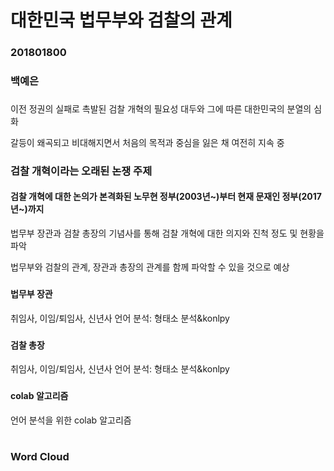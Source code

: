 # 대한민국 법무부와 검찰의 관계

### 201801800 
### 백예은
###
###
###
이전 정권의 실패로 촉발된 검찰 개혁의 필요성 대두와 그에 따른 대한민국의 분열의 심화

갈등이 왜곡되고 비대해지면서 처음의 목적과 중심을 잃은 채 여전히 지속 중
###
### 
### 
### 검찰 개혁이라는 오래된 논쟁 주제

#### 검찰 개혁에 대한 논의가 본격화된 노무현 정부(2003년~)부터 현재 문재인 정부(2017년~)까지

법무부 장관과 검찰 총장의 기념사를 통해 검찰 개혁에 대한 의지와 진척 정도 및 현황을 파악

법무부와 검찰의 관계, 장관과 총장의 관계를 함께 파악할 수 있을 것으로 예상
### 
### 
### 
### 
#### 법무부 장관
취임사, 이임/퇴임사, 신년사 언어 분석: 형태소 분석&konlpy
###
#### 검찰 총장
취임사, 이임/퇴임사, 신년사 언어 분석: 형태소 분석&konlpy
### 
#### colab 알고리즘
언어 분석을 위한 colab 알고리즘
#
### Word Cloud 

